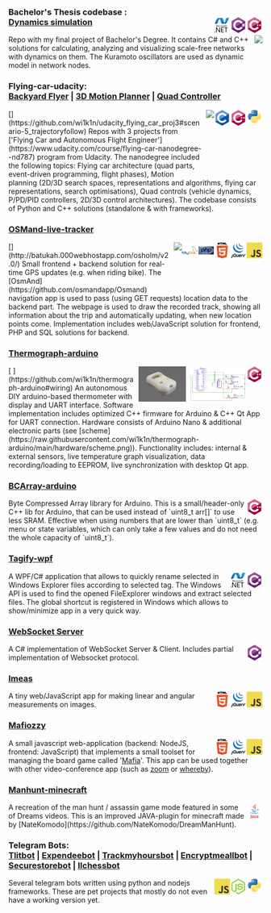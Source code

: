 ### Bachelor's Thesis codebase :<br>[Dynamics simulation](https://github.com/wi1k1n/simulation-dynamic-systems)<img src="assets/img/icons/cplusplus.svg" height="32" style="float: right;"><img src="assets/img/icons/csharp.svg" height="32" style="float: right;"><img src="assets/img/icons/dot-net.svg" height="32" style="float: right;">
[<img src="assets/img/SFNWOsc.gif" height="125" align="right" style="margin-left: 7px;">](https://github.com/wi1k1n/simulation-dynamic-systems)
Repo with my final project of Bachelor's Degree. It contains C# and C++ solutions for calculating, analyzing and visualizing scale-free networks with dynamics on them. The Kuramoto oscillators are used as dynamic model in network nodes.

### Flying-car-udacity:<br>[Backyard Flyer](https://github.com/wi1k1n/udacity_flying_car_proj1) | [3D Motion Planner](https://github.com/wi1k1n/udacity_flying_car_proj2) | [Quad Controller](https://github.com/wi1k1n/udacity_flying_car_proj3)
<img src="assets/img/icons/python.svg" height="32" align="right">
<img src="assets/img/icons/cplusplus.svg" height="32" align="right">
<img src="assets/img/icons/c.svg" height="32" align="right">
[<img src="https://raw.githubusercontent.com/wi1k1n/udacity_flying_car_proj3/master/img/5_TrajectoryFollow.gif" height="130" align="right" style="margin-left: 7px;">](https://github.com/wi1k1n/udacity_flying_car_proj3#scenario-5_trajectoryfollow)
Repos with 3 projects from ['Flying Car and Autonomous Flight Engineer'](https://www.udacity.com/course/flying-car-nanodegree--nd787) program from Udacity. The nanodegree included the following topics: Flying car architecture (quad parts, event-driven programming, flight phases), Motion planning (2D/3D search spaces, representations and algorithms, flying car representations, search optimisations), Quad controls (vehicle dynamics, P/PD/PID controllers, 2D/3D control architectures). The codebase consists of Python and C++ solutions (standalone & with frameworks).


### [OSMand-live-tracker](https://github.com/wi1k1n/osmand-live-tracker)
<img src="assets/img/icons/javascript.svg" height="32" align="right">
<img src="assets/img/icons/jquery.svg" height="32" align="right">
<img src="assets/img/icons/html5.svg" height="32" align="right">
<img src="assets/img/icons/php.svg" height="32" align="right">
<img src="assets/img/icons/mysql.svg" height="32" align="right">
[<img src="https://github.com/wi1k1n/osmand-live-tracker/raw/master/img/screenshot.jpg" height="100" align="right" style="margin-left: 7px;">](http://batukah.000webhostapp.com/osholm/v2.0/)
Small frontend + backend solution for real-time GPS updates (e.g. when riding bike). The [OsmAnd](https://github.com/osmandapp/Osmand) navigation app is used to pass (using GET requests) location data to the backend part. The webpage is used to draw the recorded track, showing all information about the trip and automatically updating, when new location points come. Implementation includes web/JavaScript solution for frontend, PHP and SQL solutions for backend.

### [Thermograph-arduino](https://github.com/wi1k1n/thermograph-arduino)
<img src="assets/img/icons/cplusplus.svg" height="32" align="right">
[<img src="https://raw.githubusercontent.com/wi1k1n/thermograph-arduino/main/hardware/scheme.png" height="70" align="right" style="margin-left: 7px;">
<img src="https://github.com/wi1k1n/thermograph-arduino/raw/main/hardware/model.png" height="70" align="right" style="margin-left: 7px;">](https://github.com/wi1k1n/thermograph-arduino#wiring)
An autonomous DIY arduino-based thermometer with display and UART interface. Software implementation includes optimized C++ firmware for Arduino & C++ Qt App for UART connection. Hardware consists of Arduino Nano & additional electronic parts (see [scheme](https://raw.githubusercontent.com/wi1k1n/thermograph-arduino/main/hardware/scheme.png)). Functionality includes: internal & external sensors, live temperature graph visualization, data recording/loading to EEPROM, live synchronization with desktop Qt app.

### [BCArray-arduino](https://github.com/wi1k1n/bcarray-arduino)
<img src="assets/img/icons/cplusplus.svg" height="32" align="right">
Byte Compressed Array library for Arduino. This is a small/header-only C++ lib for Arduino, that can be used instead of `uint8_t arr[]` to use less SRAM. Effective when using numbers that are lower than `uint8_t` (e.g. menu or state variables, which can only take a few values and do not need the whole capacity of `uint8_t`).

### [Tagify-wpf](https://github.com/wi1k1n/wpf-tagify)
<img src="assets/img/icons/csharp.svg" height="32" align="right">
<img src="assets/img/icons/dot-net.svg" height="32" align="right">
A WPF/C# application that allows to quickly rename selected in Windows Explorer files according to selected tag. The Windows API is used to find the opened FileExplorer windows and extract selected files. The global shortcut is registered in Windows which allows to show/minimize app in a very quick way.

### [WebSocket Server](https://github.com/wi1k1n/WebSocketServer)
<img src="assets/img/icons/csharp.svg" height="32" align="right">
A C# implementation of WebSocket Server & Client. Includes partial implementation of Websocket protocol.

### [Imeas](https://github.com/wi1k1n/imeas)
<img src="assets/img/icons/javascript.svg" height="32" align="right">
<img src="assets/img/icons/jquery.svg" height="32" align="right">
<img src="assets/img/icons/html5.svg" height="32" align="right">
A tiny web/JavaScript app for making linear and angular measurements on images.

### [Mafiozzy](https://github.com/wi1k1n/mafiozzy)
<img src="assets/img/icons/javascript.svg" height="32" align="right"><img src="assets/img/icons/jquery.svg" height="32" align="right"><img src="assets/img/icons/html5.svg" height="32" align="right">
A small javascript web-application (backend: NodeJS, frontend: JavaScript) that implements a small toolset for managing the board game called '[Mafia](https://en.wikipedia.org/wiki/Mafia_(party_game))'. This app can be used together with other video-conference app (such as [zoom](https://zoom.us/) or [whereby](https://whereby.com/)).

### [Manhunt-minecraft](https://github.com/wi1k1n/DreamManHunt)
<img src="assets/img/icons/java.svg" height="32" align="right">
A recreation of the man hunt / assassin game mode featured in some of Dreams videos. This is an improved JAVA-plugin for minecraft made by [NateKomodo](https://github.com/NateKomodo/DreamManHunt).


### Telegram Bots:<br>[Tlitbot](https://github.com/wi1k1n/tlitbot) | [Expendeebot](https://github.com/wi1k1n/expendeebot) | [Trackmyhoursbot](https://github.com/wi1k1n/telegram-trackmyhoursbot) | [Encryptmeallbot](https://github.com/wi1k1n/encryptmeallbot) | [Securestorebot](https://github.com/wi1k1n/securestorebot) | [Ilchessbot](https://github.com/wi1k1n/IlChess)
<img src="assets/img/icons/python.svg" height="32" align="right">
<img src="assets/img/icons/nodejs.svg" height="32" align="right">
<img src="assets/img/icons/javascript.svg" height="32" align="right">
Several telegram bots written using python and nodejs frameworks. These are pet projects that mostly do not even have a working version yet.